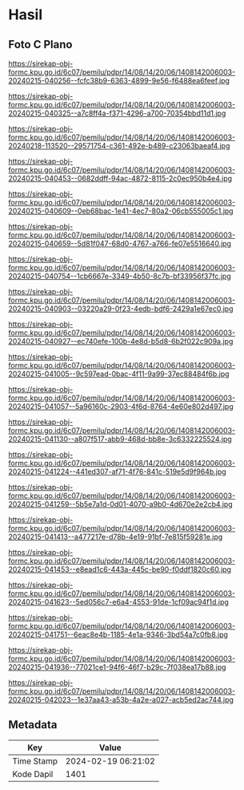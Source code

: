 # Hasil

## Foto C Plano

https://sirekap-obj-formc.kpu.go.id/6c07/pemilu/pdpr/14/08/14/20/06/1408142006003-20240215-040256--fcfc38b9-6363-4899-9e56-f6488ea6feef.jpg

https://sirekap-obj-formc.kpu.go.id/6c07/pemilu/pdpr/14/08/14/20/06/1408142006003-20240215-040325--a7c8ff4a-f371-4296-a700-70354bbd11d1.jpg

https://sirekap-obj-formc.kpu.go.id/6c07/pemilu/pdpr/14/08/14/20/06/1408142006003-20240218-113520--29571754-c361-492e-b489-c23063baeaf4.jpg

https://sirekap-obj-formc.kpu.go.id/6c07/pemilu/pdpr/14/08/14/20/06/1408142006003-20240215-040453--0682ddff-94ac-4872-8115-2c0ec950b4e4.jpg

https://sirekap-obj-formc.kpu.go.id/6c07/pemilu/pdpr/14/08/14/20/06/1408142006003-20240215-040609--0eb68bac-1e41-4ec7-80a2-06cb555005c1.jpg

https://sirekap-obj-formc.kpu.go.id/6c07/pemilu/pdpr/14/08/14/20/06/1408142006003-20240215-040659--5d81f047-68d0-4767-a766-fe07e5516640.jpg

https://sirekap-obj-formc.kpu.go.id/6c07/pemilu/pdpr/14/08/14/20/06/1408142006003-20240215-040754--1cb6667e-3349-4b50-8c7b-bf33956f37fc.jpg

https://sirekap-obj-formc.kpu.go.id/6c07/pemilu/pdpr/14/08/14/20/06/1408142006003-20240215-040903--03220a29-0f23-4edb-bdf6-2429a1e67ec0.jpg

https://sirekap-obj-formc.kpu.go.id/6c07/pemilu/pdpr/14/08/14/20/06/1408142006003-20240215-040927--ec740efe-100b-4e8d-b5d8-6b2f022c909a.jpg

https://sirekap-obj-formc.kpu.go.id/6c07/pemilu/pdpr/14/08/14/20/06/1408142006003-20240215-041005--9c597ead-0bac-4f11-9a99-37ec88484f6b.jpg

https://sirekap-obj-formc.kpu.go.id/6c07/pemilu/pdpr/14/08/14/20/06/1408142006003-20240215-041057--5a96160c-2903-4f6d-8764-4e60e802d497.jpg

https://sirekap-obj-formc.kpu.go.id/6c07/pemilu/pdpr/14/08/14/20/06/1408142006003-20240215-041130--a807f517-abb9-468d-bb8e-3c6332225524.jpg

https://sirekap-obj-formc.kpu.go.id/6c07/pemilu/pdpr/14/08/14/20/06/1408142006003-20240215-041224--441ed307-af71-4f76-841c-519e5d9f964b.jpg

https://sirekap-obj-formc.kpu.go.id/6c07/pemilu/pdpr/14/08/14/20/06/1408142006003-20240215-041259--5b5e7a1d-0d01-4070-a9b0-4d670e2e2cb4.jpg

https://sirekap-obj-formc.kpu.go.id/6c07/pemilu/pdpr/14/08/14/20/06/1408142006003-20240215-041413--a477217e-d78b-4e19-91bf-7e815f59281e.jpg

https://sirekap-obj-formc.kpu.go.id/6c07/pemilu/pdpr/14/08/14/20/06/1408142006003-20240215-041453--e8ead1c6-443a-445c-be90-f0ddf1820c60.jpg

https://sirekap-obj-formc.kpu.go.id/6c07/pemilu/pdpr/14/08/14/20/06/1408142006003-20240215-041623--5ed056c7-e6a4-4553-91de-1cf09ac94f1d.jpg

https://sirekap-obj-formc.kpu.go.id/6c07/pemilu/pdpr/14/08/14/20/06/1408142006003-20240215-041751--6eac8e4b-1185-4e1a-9346-3bd54a7c0fb8.jpg

https://sirekap-obj-formc.kpu.go.id/6c07/pemilu/pdpr/14/08/14/20/06/1408142006003-20240215-041936--77021ce1-94f6-46f7-b29c-7f038ea17b88.jpg

https://sirekap-obj-formc.kpu.go.id/6c07/pemilu/pdpr/14/08/14/20/06/1408142006003-20240215-042023--1e37aa43-a53b-4a2e-a027-acb5ed2ac744.jpg


## Metadata

| Key        | Value               |
| ---------- | ------------------- |
| Time Stamp | 2024-02-19 06:21:02 |
| Kode Dapil | 1401                |



